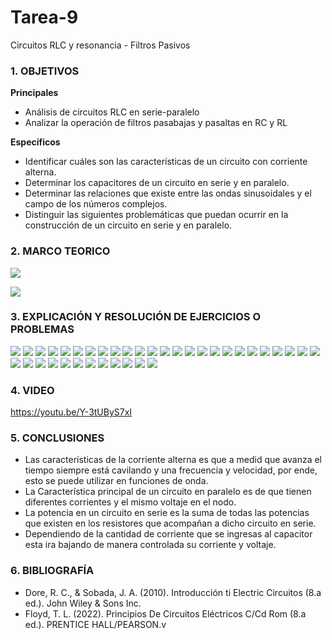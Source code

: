 # Tarea-9
Circuitos RLC y resonancia - Filtros Pasivos

### 1. OBJETIVOS

**Principales**
- Análisis de circuitos RLC en serie-paralelo
- Analizar la operación de filtros pasabajas y pasaltas en RC y RL


**Específicos**

- Identificar cuáles son las características de un circuito con corriente alterna.
- Determinar los capacitores de un circuito en serie y en paralelo.
- Determinar las relaciones que existe entre las ondas sinusoidales y el campo de los números complejos.
- Distinguir las siguientes problemáticas que puedan ocurrir en la construcción de un circuito en serie y en paralelo.

### 2. MARCO TEORICO
![](https://innovacionumh.es/Proyectos/P_19/Tema_3/images/pic236.jpg)

![](https://2.bp.blogspot.com/-7sCqEnBX6Uc/WuppbgSmgII/AAAAAAAAFEQ/LNaSpClwoA03EQ8XjRvAYGtnpesHsj9XwCLcBGAs/s280/IMPEDANCIA%2B4.bmp)

### 3. EXPLICACIÓN Y RESOLUCIÓN DE EJERCICIOS O PROBLEMAS

![](https://github.com/SanchezMaiAndresSebastian/Tarea-9/blob/main/Fotos/Tarea%209%20-%20Fund.%20de%20Circuitos%202022-01.png)
![](https://github.com/SanchezMaiAndresSebastian/Tarea-9/blob/main/Fotos/Tarea%209%20-%20Fund.%20de%20Circuitos%202022-02.png)
![](https://github.com/SanchezMaiAndresSebastian/Tarea-9/blob/main/Fotos/Tarea%209%20-%20Fund.%20de%20Circuitos%202022-03.png)
![](https://github.com/SanchezMaiAndresSebastian/Tarea-9/blob/main/Fotos/Tarea%209%20-%20Fund.%20de%20Circuitos%202022-04.png)
![](https://github.com/SanchezMaiAndresSebastian/Tarea-9/blob/main/Fotos/Tarea%209%20-%20Fund.%20de%20Circuitos%202022-05.png)
![](https://github.com/SanchezMaiAndresSebastian/Tarea-9/blob/main/Fotos/Tarea%209%20-%20Fund.%20de%20Circuitos%202022-06.png)
![](https://github.com/SanchezMaiAndresSebastian/Tarea-9/blob/main/Fotos/Tarea%209%20-%20Fund.%20de%20Circuitos%202022-07.png)
![](https://github.com/SanchezMaiAndresSebastian/Tarea-9/blob/main/Fotos/Tarea%209%20-%20Fund.%20de%20Circuitos%202022-08.png)
![](https://github.com/SanchezMaiAndresSebastian/Tarea-9/blob/main/Fotos/Tarea%209%20-%20Fund.%20de%20Circuitos%202022-09.png)
![](https://github.com/SanchezMaiAndresSebastian/Tarea-9/blob/main/Fotos/Tarea%209%20-%20Fund.%20de%20Circuitos%202022-10.png)
![](https://github.com/SanchezMaiAndresSebastian/Tarea-9/blob/main/Fotos/Tarea%209%20-%20Fund.%20de%20Circuitos%202022-11.png)
![](https://github.com/SanchezMaiAndresSebastian/Tarea-9/blob/main/Fotos/Tarea%209%20-%20Fund.%20de%20Circuitos%202022-12.png)
![](https://github.com/SanchezMaiAndresSebastian/Tarea-9/blob/main/Fotos/Tarea%209%20-%20Fund.%20de%20Circuitos%202022-13.png)
![](https://github.com/SanchezMaiAndresSebastian/Tarea-9/blob/main/Fotos/Tarea%209%20-%20Fund.%20de%20Circuitos%202022-14.png)
![](https://github.com/SanchezMaiAndresSebastian/Tarea-9/blob/main/Fotos/Tarea%209%20-%20Fund.%20de%20Circuitos%202022-15.png)
![](https://github.com/SanchezMaiAndresSebastian/Tarea-9/blob/main/Fotos/Tarea%209%20-%20Fund.%20de%20Circuitos%202022-16.png)
![](https://github.com/SanchezMaiAndresSebastian/Tarea-9/blob/main/Fotos/Tarea%209%20-%20Fund.%20de%20Circuitos%202022-17.png)
![](https://github.com/SanchezMaiAndresSebastian/Tarea-9/blob/main/Fotos/Tarea%209%20-%20Fund.%20de%20Circuitos%202022-18.png)
![](https://github.com/SanchezMaiAndresSebastian/Tarea-9/blob/main/Fotos/Tarea%209%20-%20Fund.%20de%20Circuitos%202022-19.png)
![](https://github.com/SanchezMaiAndresSebastian/Tarea-9/blob/main/Fotos/Tarea%209%20-%20Fund.%20de%20Circuitos%202022-20.png)
![](https://github.com/SanchezMaiAndresSebastian/Tarea-9/blob/main/Fotos/Tarea%209%20-%20Fund.%20de%20Circuitos%202022-21.png)
![](https://github.com/SanchezMaiAndresSebastian/Tarea-9/blob/main/Fotos/Tarea%209%20-%20Fund.%20de%20Circuitos%202022-22.png)
![](https://github.com/SanchezMaiAndresSebastian/Tarea-9/blob/main/Fotos/Tarea%209%20-%20Fund.%20de%20Circuitos%202022-23.png)
![](https://github.com/SanchezMaiAndresSebastian/Tarea-9/blob/main/Fotos/Tarea%209%20-%20Fund.%20de%20Circuitos%202022-24.png)
![](https://github.com/SanchezMaiAndresSebastian/Tarea-9/blob/main/Fotos/Tarea%209%20-%20Fund.%20de%20Circuitos%202022-25.png)
![](https://github.com/SanchezMaiAndresSebastian/Tarea-9/blob/main/Fotos/Tarea%209%20-%20Fund.%20de%20Circuitos%202022-26.png)
![](https://github.com/SanchezMaiAndresSebastian/Tarea-9/blob/main/Fotos/Tarea%209%20-%20Fund.%20de%20Circuitos%202022-27.png)
![](https://github.com/SanchezMaiAndresSebastian/Tarea-9/blob/main/Fotos/Tarea%209%20-%20Fund.%20de%20Circuitos%202022-28.png)
![](https://github.com/SanchezMaiAndresSebastian/Tarea-9/blob/main/Fotos/Tarea%209%20-%20Fund.%20de%20Circuitos%202022-29.png)
![](https://github.com/SanchezMaiAndresSebastian/Tarea-9/blob/main/Fotos/Tarea%209%20-%20Fund.%20de%20Circuitos%202022-30.png)
![](https://github.com/SanchezMaiAndresSebastian/Tarea-9/blob/main/Fotos/Tarea%209%20-%20Fund.%20de%20Circuitos%202022-31.png)
![](https://github.com/SanchezMaiAndresSebastian/Tarea-9/blob/main/Fotos/Tarea%209%20-%20Fund.%20de%20Circuitos%202022-32.png)
![](https://github.com/SanchezMaiAndresSebastian/Tarea-9/blob/main/Fotos/Tarea%209%20-%20Fund.%20de%20Circuitos%202022-33.png)
![](https://github.com/SanchezMaiAndresSebastian/Tarea-9/blob/main/Fotos/Tarea%209%20-%20Fund.%20de%20Circuitos%202022-34.png)
![](https://github.com/SanchezMaiAndresSebastian/Tarea-9/blob/main/Fotos/Tarea%209%20-%20Fund.%20de%20Circuitos%202022-35.png)
![](https://github.com/SanchezMaiAndresSebastian/Tarea-9/blob/main/Fotos/Tarea%209%20-%20Fund.%20de%20Circuitos%202022-36.png)
![](https://github.com/SanchezMaiAndresSebastian/Tarea-9/blob/main/Fotos/Tarea%209%20-%20Fund.%20de%20Circuitos%202022-37.png)

### 4. VIDEO

https://youtu.be/Y-3tUByS7xI

### 5. CONCLUSIONES

- Las características de la corriente alterna es que a medid que avanza el tiempo siempre está cavilando y una frecuencia y velocidad, por ende, esto se puede utilizar en funciones de onda.
- La Característica principal de un circuito en paralelo es de que tienen diferentes corrientes y el mismo voltaje en el nodo.
- La potencia en un circuito en serie es la suma de todas las potencias que existen en los resistores que acompañan a dicho circuito en serie.
- Dependiendo de la cantidad de corriente que se ingresas al capacitor esta ira bajando de manera controlada su corriente y voltaje.
### 6. BIBLIOGRAFÍA

- Dore, R. C., & Sobada, J. A. (2010). Introducción ti Electric Circuitos (8.a ed.). John Wiley & Sons Inc.
- Floyd, T. L. (2022). Principios De Circuitos Eléctricos C/Cd Rom (8.a ed.). PRENTICE HALL/PEARSON.v  
